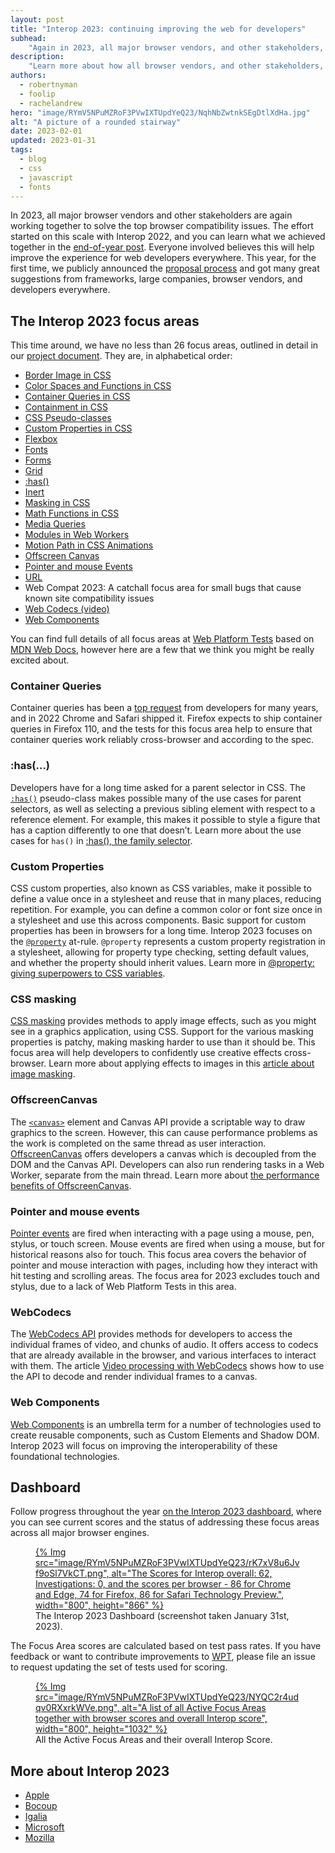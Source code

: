 ```yaml
---
layout: post
title: "Interop 2023: continuing improving the web for developers"
subhead:
    "Again in 2023, all major browser vendors, and other stakeholders, work together to solve the top browsers compatibility issues."
description:
    "Learn more about how all browser vendors, and other stakeholders, have come together to solve the top browsers compatibility issues identified by web developers. Interop 2023 will improve the experience of developing for the web across a number of key areas."
authors:
  - robertnyman
  - foolip
  - rachelandrew
hero: "image/RYmV5NPuMZRoF3PVwIXTUpdYeQ23/NqhNbZwtnkSEgDtlXdHa.jpg"
alt: "A picture of a rounded stairway"
date: 2023-02-01
updated: 2023-01-31
tags:
  - blog
  - css
  - javascript
  - fonts
---
```


In 2023, all major browser vendors and other stakeholders are again working together to solve the top browser compatibility issues. The effort started on this scale with Interop 2022, and you can learn what we achieved together in the [end-of-year post](/interop-2022-wrapup/). Everyone involved believes this will help improve the experience for web developers everywhere. This year, for the first time, we publicly announced the [proposal process](/submit-your-proposals-for-interop-2023/) and got many great suggestions from frameworks, large companies, browser vendors, and developers everywhere.

## The Interop 2023 focus areas

This time around, we have no less than 26 focus areas, outlined in detail in our [project document](https://github.com/web-platform-tests/interop/blob/main/2023/README.md#focus-areas). They are, in alphabetical order:

- [Border Image in CSS](https://developer.mozilla.org/docs/Web/CSS/border-image)
- [Color Spaces and Functions in CSS](https://developer.mozilla.org/docs/Web/CSS/color_value)
- [Container Queries in CSS](https://developer.mozilla.org/docs/Web/CSS/CSS_Container_Queries)
- [Containment in CSS](https://developer.mozilla.org/docs/Web/CSS/CSS_Containment)
- [CSS Pseudo-classes](https://developer.mozilla.org/docs/Web/CSS/Pseudo-classes)
- [Custom Properties in CSS](https://developer.mozilla.org/docs/Web/CSS/@property)
- [Flexbox](https://developer.mozilla.org/docs/Learn/CSS/CSS_layout/Flexbox)
- [Fonts](https://developer.mozilla.org/docs/Web/CSS/font-palette)
- [Forms](https://developer.mozilla.org/docs/Web/HTML/Element/form)
- [Grid](https://developer.mozilla.org/docs/Web/CSS/CSS_Grid_Layout)
- [:has()](https://developer.mozilla.org/docs/Web/CSS/:has )
- [Inert](https://developer.mozilla.org/docs/Web/API/HTMLElement/inert)
- [Masking in CSS](https://developer.mozilla.org/docs/Web/CSS/CSS_Masking)
- [Math Functions in CSS](https://developer.mozilla.org/docs/Web/CSS/CSS_Functions#math_functions)
- [Media Queries](https://developer.mozilla.org/docs/Web/CSS/Media_Queries/Using_media_queries)
- [Modules in Web Workers](https://developer.mozilla.org/docs/Web/API/Web_Workers_API/Using_web_workers)
- [Motion Path in CSS Animations](https://developer.mozilla.org/docs/Web/CSS/CSS_Motion_Path)
- [Offscreen Canvas](https://developer.mozilla.org/docs/Web/API/OffscreenCanvas)
- [Pointer and mouse Events](https://developer.mozilla.org/docs/Web/API/Pointer_events)
- [URL](https://developer.mozilla.org/docs/Web/API/URL)
- Web Compat 2023: A catchall focus area for small bugs that cause known site compatibility issues
- [Web Codecs (video)](https://developer.mozilla.org/docs/Web/API/WebCodecs_API)
- [Web Components](https://developer.mozilla.org/docs/Web/Web_Components)

You can find full details of all focus areas at [Web Platform Tests](https://github.com/web-platform-tests/interop/blob/main/2023/README.md#focus-areas) based on [MDN Web Docs](https://developer.mozilla.org/), however here are a few that we think you might be really excited about.

### Container Queries

Container queries has been a [top request](https://2021.stateofcss.com/opinions/#currently_missing_from_css_wins) from developers for many years, and in 2022 Chrome and Safari shipped it. Firefox expects to ship container queries in Firefox 110, and the tests for this focus area help to ensure that container queries work reliably cross-browser and according to the spec.

### :has(…)

Developers have for a long time asked for a parent selector in CSS. The [`:has()`](https://developer.mozilla.org/docs/Web/CSS/:has) pseudo-class makes possible many of the use cases for parent selectors, as well as selecting a previous sibling element with respect to a reference element. For example, this makes it possible to style a figure that has a caption differently to one that doesn’t. Learn more about the use cases for `has()` in [:has(), the family selector](https://developer.chrome.com/blog/has-m105/).

### Custom Properties

CSS custom properties, also known as CSS variables, make it possible to define a value once in a stylesheet and reuse that in many places, reducing repetition. For example, you can define a common color or font size once in a stylesheet and use this across components. Basic support for custom properties has been in browsers for a long time. Interop 2023 focuses on the [`@property`](https://developer.mozilla.org/docs/Web/CSS/@property) at-rule. `@property` represents a custom property registration in a stylesheet, allowing for property type checking, setting default values, and whether the property should inherit values. Learn more in [@property: giving superpowers to CSS variables](/at-property/).

### CSS masking

[CSS masking](https://developer.mozilla.org/docs/Web/CSS/CSS_Masking) provides methods to apply image effects, such as you might see in a graphics application, using CSS. Support for the various masking properties is patchy, making masking harder to use than it should be. This focus area will help developers to confidently use creative effects cross-browser. Learn more about applying effects to images in this [article about image masking](/css-masking/).

### OffscreenCanvas

The [`<canvas>`](https://developer.mozilla.org/docs/Web/HTML/Element/canvas)  element and Canvas API provide a scriptable way to draw graphics to the screen. However, this can cause performance problems as the work is completed on the same thread as user interaction.  [OffscreenCanvas](https://developer.mozilla.org/docs/Web/API/OffscreenCanvas) offers developers a canvas which is decoupled from the DOM and the Canvas API. Developers can also run rendering tasks in a Web Worker, separate from the main thread. Learn more about [the performance benefits of OffscreenCanvas](https://developer.chrome.com/blog/offscreen-canvas/).

### Pointer and mouse events

[Pointer events](https://developer.mozilla.org/docs/Web/API/Pointer_events) are fired when interacting with a page using a mouse, pen, stylus, or touch screen. Mouse events are fired when using a mouse, but for historical reasons also for touch. This focus area covers the behavior of pointer and mouse interaction with pages, including how they interact with hit testing and scrolling areas. The focus area for 2023 excludes touch and stylus, due to a lack of Web Platform Tests in this area.

### WebCodecs

The [WebCodecs API](https://developer.mozilla.org/docs/Web/API/WebCodecs_API) provides methods for developers to access the individual frames of video, and chunks of audio. It offers access to codecs that are already available in the browser, and various interfaces to interact with them. The article [Video processing with WebCodecs](https://developer.chrome.com/en/articles/webcodecs/) shows how to use the API to decode and render individual frames to a canvas.

### Web Components

[Web Components](https://developer.mozilla.org/docs/Web/Web_Components) is an umbrella term for a number of technologies used to create reusable components, such as Custom Elements and Shadow DOM. Interop 2023 will focus on improving the interoperability of these foundational technologies.

## Dashboard

Follow progress throughout the year [on the Interop 2023 dashboard](https://wpt.fyi/interop-2023/), where you can see current scores and the status of addressing these focus areas across all major browser engines.

<figure>
<a href="https://wpt.fyi/interop-2023/">
{% Img src="image/RYmV5NPuMZRoF3PVwIXTUpdYeQ23/rK7xV8u6Jvf9oSl7VkCT.png", alt="The Scores for Interop overall: 62, Investigations: 0, and the scores per browser - 86 for Chrome and Edge, 74 for Firefox, 86 for Safari Technology Preview.", width="800", height="866" %}
</a>
<figcaption>The Interop 2023 Dashboard (screenshot taken January 31st, 2023).</figcaption>
</figure>


The Focus Area scores are calculated based on test pass rates. If you have feedback or want to contribute improvements to [WPT](https://github.com/web-platform-tests/wpt), please file an issue to request updating the set of tests used for scoring.

<figure>
<a href=”https://wpt.fyi/interop-2023/">
{% Img src="image/RYmV5NPuMZRoF3PVwIXTUpdYeQ23/NYQC2r4udqv0RXxrkWVe.png", alt="A list of all Active Focus Areas together with browser scores and overall Interop score", width="800", height="1032" %}
</a>
<figcaption>All the Active Focus Areas and their overall Interop Score.</figcaption>
</figure>

## More about Interop 2023

- [Apple]([https://webkit.org/blog/13706/interop-2023/])
- [Bocoup]([https://bocoup.com/blog/interop-2023])
- [Igalia]([https://www.igalia.com/news/2023/interop2023.html])
- [Microsoft]([https://blogs.windows.com/msedgedev/2023/02/02/microsoft-edge-and-interop-2023/])
- [Mozilla]([TBD])
